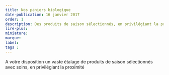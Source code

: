 ```yaml
---
title: Nos paniers biologique
date-publication: 16 janvier 2017
order: 1
description: Des produits de saison sélectionnés, en privilégiant la proximité
lire-plus: 
miniature: 
marque: 
label:
tags : 
---
```


<!--fin-excerpt-->
<!-- ******************************** -->
<!-- **** début contenu détaillé **** -->

A votre disposition un vaste étalage de produits de saison sélectionnés avec soins, en privilégiant la proximité




<!-- **** fin contenu détaillé **** -->
<!-- ****************************** -->
